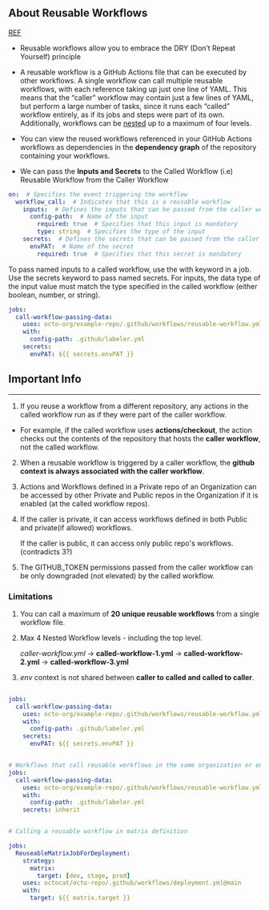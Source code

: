 ## About Reusable Workflows

[REF](https://resources.github.com/learn/pathways/automation/intermediate/create-reusable-workflows-in-github-actions/)

- Reusable workflows allow you to embrace the DRY (Don’t Repeat Yourself) principle

- A reusable workflow is a GitHub Actions file that can be executed by other workflows. A single workflow can call multiple reusable workflows, with each reference taking up just one line of YAML. This means that the “caller” workflow may contain just a few lines of YAML, but perform a large number of tasks, since it runs each “called” workflow entirely, as if its jobs and steps were part of its own. Additionally, workflows can be [nested](https://docs.github.com/en/actions/using-workflows/reusing-workflows#nesting-reusable-workflows) up to a maximum of four levels.

- You can view the reused workflows referenced in your GitHub Actions workflows as dependencies in the **dependency graph** of the repository containing your workflows.

- We can pass the **Inputs and Secrets** to the Called Workflow (i.e) Reusable Workflow from the Caller Workflow

```yml
on:  # Specifies the event triggering the workflow
  workflow_call:  # Indicates that this is a reusable workflow
    inputs:  # Defines the inputs that can be passed from the caller workflow
      config-path:  # Name of the input
        required: true  # Specifies that this input is mandatory
        type: string  # Specifies the type of the input
    secrets:  # Defines the secrets that can be passed from the caller workflow
      envPAT:  # Name of the secret
        required: true  # Specifies that this secret is mandatory
```

To pass named inputs to a called workflow, use the with keyword in a job. Use the secrets keyword to pass named secrets. For inputs, the data type of the input value must match the type specified in the called workflow (either boolean, number, or string).

```yml
jobs:
  call-workflow-passing-data:
    uses: octo-org/example-repo/.github/workflows/reusable-workflow.yml@main
    with:
      config-path: .github/labeler.yml
    secrets:
      envPAT: ${{ secrets.envPAT }}
```


## Important Info
-------------

1) If you reuse a workflow from a different repository, any actions in the called workflow run as if they were part of the caller workflow. 

 - For example, if the called workflow uses **actions/checkout**, the action checks out the contents of the repository that hosts the **caller workflow**, not the called workflow.

 2) When a reusable workflow is triggered by a caller workflow, the **github context is always associated with the caller workflow**.

 
 3) Actions and Workflows defined in a Private repo of an Organization can be accessed by other Private and Public repos in the Organization if it is enabled (at the called workflow repos).

 4) If the caller is private, it can access workflows defined in both Public and private(if allowed) workflows.

    If the caller is public, it can access only public repo's workflows. (contradicts 3?)

 5) The GITHUB_TOKEN permissions passed from the caller workflow can be only downgraded (not elevated) by the called workflow. 

### Limitations

1) You can call a maximum of **20 unique reusable workflows** from a single workflow file.

2) Max 4 Nested Workflow levels - including the top level.

   *caller-workflow.yml* → **called-workflow-1.yml** → **called-workflow-2.yml** → **called-workflow-3.yml**

3) *env* context is not shared between **caller to called and called to caller**.


```yml

jobs:
  call-workflow-passing-data:
    uses: octo-org/example-repo/.github/workflows/reusable-workflow.yml@main
    with:
      config-path: .github/labeler.yml
    secrets:
      envPAT: ${{ secrets.envPAT }}

```

```yml

# Workflows that call reusable workflows in the same organization or enterprise can use the inherit keyword to implicitly pass the secrets.
jobs:
  call-workflow-passing-data:
    uses: octo-org/example-repo/.github/workflows/reusable-workflow.yml@main
    with:
      config-path: .github/labeler.yml
    secrets: inherit

```



```yml

# Calling a reusable workflow in matrix definition

jobs:
  ReuseableMatrixJobForDeployment:
    strategy:
      matrix:
        target: [dev, stage, prod]
    uses: octocat/octo-repo/.github/workflows/deployment.yml@main
    with:
      target: ${{ matrix.target }}
```




